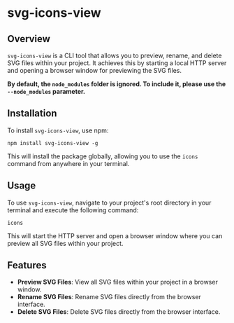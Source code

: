 # svg-icons-view

## Overview

`svg-icons-view` is a CLI tool that allows you to preview, rename, and delete SVG files within your project. It achieves this by starting a local HTTP server and opening a browser window for previewing the SVG files.

**By default, the `node_modules` folder is ignored. To include it, please use the `--node_modules` parameter.**

## Installation

To install `svg-icons-view`, use npm:

```shell
npm install svg-icons-view -g
```

This will install the package globally, allowing you to use the `icons` command from anywhere in your terminal.

## Usage

To use `svg-icons-view`, navigate to your project's root directory in your terminal and execute the following command:

```shell
icons
```

This will start the HTTP server and open a browser window where you can preview all SVG files within your project.

## Features

- **Preview SVG Files**: View all SVG files within your project in a browser window.
- **Rename SVG Files**: Rename SVG files directly from the browser interface.
- **Delete SVG Files**: Delete SVG files directly from the browser interface.
